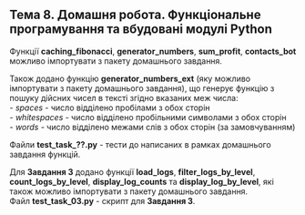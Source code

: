 ## Тема 8. Домашня робота. Функціональне програмування та вбудовані модулі Python

Функції **caching_fibonacci**, **generator_numbers**, **sum_profit**, **contacts_bot** можливо імпортувати з пакету домашнього завдання.  

Також додано функцію **generator_numbers_ext** (яку можливо імпортувати з пакету домашнього завдання), що генерує функцію з пошуку дійсних чисел в тексті згідно вказаних меж числа:  
*- spaces* - число відділено пробілами з обох сторін  
*- whitespaces* - число відділено пробільними символами з обох сторін  
*- words* - число відділено межами слів з обох сторін (за замовчуванням)  


Файли **test_task_??.py** - тести до написаних в рамках домашнього завдання функцій.  

Для **Завдання 3** додано функції **load_logs**, **filter_logs_by_level**, **count_logs_by_level**, **display_log_counts** та **display_log_by_level**, які також можливо імпортувати з пакету домашнього завдання.  
Файл **test_task_03.py** - скрипт для **Завдання 3**.  


